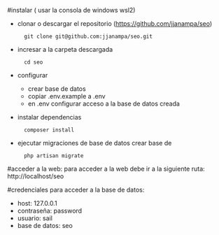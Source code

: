 #instalar ( usar la consola de windows wsl2)
- clonar o descargar el repositorio (https://github.com/jjanampa/seo)
  ```
    git clone git@github.com:jjanampa/seo.git
  ```

- incresar a la carpeta descargada
  ```
    cd seo
  ```
- configurar 
  - crear base de datos
  - copiar .env.example a .env
  - en .env configurar acceso a la base de datos creada
   
    
- instalar dependencias

  ```
    composer install
  ```
- ejecutar migraciones de base de datos
  crear base de
  ```
    php artisan migrate
  ```

#acceder a la web:
para acceder a la web debe ir a la siguiente ruta:
http://localhost/seo

#credenciales para acceder a la base de datos:

- host: 127.0.0.1
- contraseña: password
- usuario: sail
- base de datos: seo

